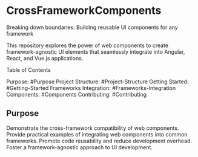 # CrossFrameworkComponents

Breaking down boundaries: Building reusable UI components for any framework

This repository explores the power of web components to create framework-agnostic UI elements that seamlessly integrate into Angular, React, and Vue.js applications.

Table of Contents

Purpose: #Purpose
Project Structure: #Project-Structure
Getting Started: #Getting-Started
Frameworks Integration: #Frameworks-Integration
Components: #Components
Contributing: #Contributing
## Purpose

Demonstrate the cross-framework compatibility of web components.
Provide practical examples of integrating web components into common frameworks.
Promote code reusability and reduce development overhead.
Foster a framework-agnostic approach to UI development.